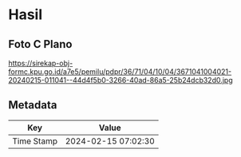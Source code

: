 # Hasil

## Foto C Plano

https://sirekap-obj-formc.kpu.go.id/a7e5/pemilu/pdpr/36/71/04/10/04/3671041004021-20240215-011041--44d4f5b0-3266-40ad-86a5-25b24dcb32d0.jpg


## Metadata

| Key        | Value               |
| ---------- | ------------------- |
| Time Stamp | 2024-02-15 07:02:30 |



